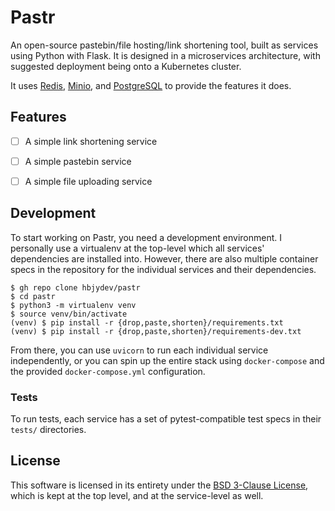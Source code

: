 <!--
 Copyright 2021 Hayden Young. All rights reserved.
 Use of this source code is governed by a BSD-style
 license that can be found in the LICENSE file.
-->

# Pastr

An open-source pastebin/file hosting/link shortening tool, built as services
using Python with Flask. It is designed in a microservices architecture, with
suggested deployment being onto a Kubernetes cluster.

It uses [Redis](https://redis.io), [Minio](https://min.io), and
[PostgreSQL](https://postgresql.org) to provide the features it does.


## Features

- [ ] A simple link shortening service
- [ ] A simple pastebin service
- [ ] A simple file uploading service


## Development

To start working on Pastr, you need a development environment. I personally use
a virtualenv at the top-level which all services' dependencies are installed
into. However, there are also multiple container specs in the repository for
the individual services and their dependencies.

```shell
$ gh repo clone hbjydev/pastr
$ cd pastr
$ python3 -m virtualenv venv
$ source venv/bin/activate
(venv) $ pip install -r {drop,paste,shorten}/requirements.txt
(venv) $ pip install -r {drop,paste,shorten}/requirements-dev.txt
```

From there, you can use `uvicorn` to run each individual service independently,
or you can spin up the entire stack using `docker-compose` and the provided
`docker-compose.yml` configuration.

### Tests

To run tests, each service has a set of pytest-compatible test specs in their
`tests/` directories.


## License

This software is licensed in its entirety under the
[BSD 3-Clause License](./LICENSE), which is kept at the top level, and at the
service-level as well.
